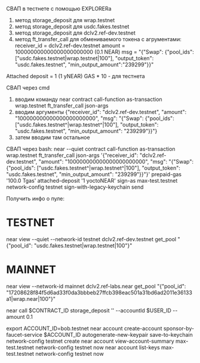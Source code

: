СВАП в тестнете с помощью EXPLORERa
1) метод storage_deposit для wrap.testnet
2) метод storage_deposit для usdc.fakes.testnet
3) метод storage_deposit для dclv2.ref-dev.testnet
4) метод ft_transfer_call для обмениваемого токена с агрументами:
receiver_id = dclv2.ref-dev.testnet
amount = 100000000000000000000000 (0.1 NEAR)
msg = "{\"Swap\": {\"pool_ids\": [\"usdc.fakes.testnet|wrap.testnet|100\"], \"output_token\": \"usdc.fakes.testnet\", \"min_output_amount\":\"239299\"}}"

Attached deposit = 1 (1 yNEAR)
GAS * 10 - для тестнета

CВАП через cmd
1) вводим команду
near contract call-function as-transaction wrap.testnet ft_transfer_call json-args
2) вводим аргументы
{"receiver_id": "dclv2.ref-dev.testnet", "amount": "100000000000000000000000", "msg": "{\"Swap\": {\"pool_ids\": [\"usdc.fakes.testnet^|wrap.testnet^|100\"], \"output_token\": \"usdc.fakes.testnet\", \"min_output_amount\": \"239299\"}}"}
3) затем вводим там остальное

СВАП через bash:
near --quiet contract call-function as-transaction wrap.testnet ft_transfer_call json-args '{"receiver_id": "dclv2.ref-dev.testnet", "amount": "100000000000000000000000", "msg": "{\"Swap\": {\"pool_ids\": [\"usdc.fakes.testnet^|wrap.testnet^|100\"], \"output_token\": \"usdc.fakes.testnet\", \"min_output_amount\": \"239299\"}}"}' prepaid-gas '100.0 Tgas' attached-deposit '1 yoctoNEAR' sign-as max-test.testnet network-config testnet sign-with-legacy-keychain send

Получить инфо о пуле:

# TESTNET
near view --quiet --network-id testnet dclv2.ref-dev.testnet get_pool "{\"pool_id\": \"usdc.fakes.testnet|wrap.testnet|100\"}"

# MAINNET
near view --network-id mainnet dclv2.ref-labs.near get_pool "{\"pool_id\": \"17208628f84f5d6ad33f0da3bbbeb27ffcb398eac501a31bd6ad2011e36133a1|wrap.near|100\"}"


near call $CONTRACT_ID storage_deposit '' --accountId $USER_ID --amount 0.1

export ACCOUNT_ID=bob.testnet
near account create-account sponsor-by-faucet-service $ACCOUNT_ID autogenerate-new-keypair save-to-keychain network-config testnet create
near account view-account-summary max-test.testnet network-config testnet now
near account list-keys max-test.testnet network-config testnet now